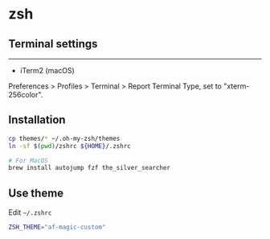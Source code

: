# zsh

## Terminal settings
-----------------

- iTerm2 (macOS)

Preferences > Profiles > Terminal > Report Terminal Type, set to "xterm-256color".


## Installation

```bash
cp themes/* ~/.oh-my-zsh/themes
ln -sf $(pwd)/zshrc ${HOME}/.zshrc

# For MacOS
brew install autojump fzf the_silver_searcher
```

## Use theme

Edit `~/.zshrc`

```bash
ZSH_THEME="af-magic-custom"
```

